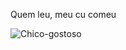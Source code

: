 Quem leu, meu cu comeu


<img src="https://portaldobitcoin.uol.com.br/wp-content/uploads/sites/6/2023/09/Chico-Moedas-pod-delas-Reproducao.jpg" alt="Chico-gostoso">
